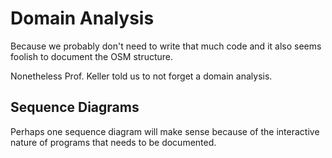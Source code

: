 # Domain Analysis

Because we probably don't need to write that much code
and it also seems foolish to document the OSM structure.

Nonetheless Prof. Keller told us to not forget a domain analysis.

## Sequence Diagrams

Perhaps one sequence diagram will make sense because of the
interactive nature of programs that needs to be documented.
